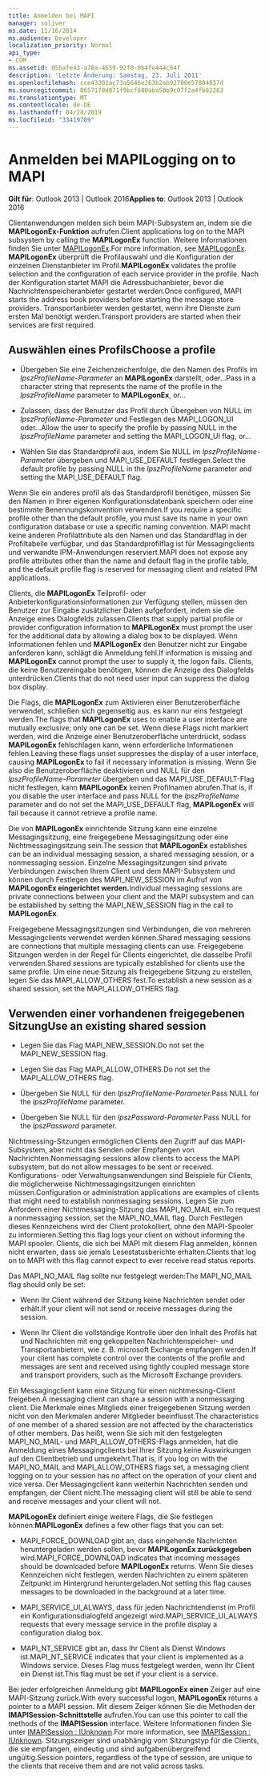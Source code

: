 ```yaml
---
title: Anmelden bei MAPI
manager: soliver
ms.date: 11/16/2014
ms.audience: Developer
localization_priority: Normal
api_type:
- COM
ms.assetid: 05bafe43-a78a-4659-92f0-0b4fe444c64f
description: 'Letzte Änderung: Samstag, 23. Juli 2011'
ms.openlocfilehash: cce43301ac73a5646e263b2ab92700e57804637d
ms.sourcegitcommit: 8657170d071f9bcf680aba50b9c07f2a4fb82283
ms.translationtype: MT
ms.contentlocale: de-DE
ms.lasthandoff: 04/28/2019
ms.locfileid: "33419709"
---
```

# <a name="logging-on-to-mapi"></a><span data-ttu-id="18f46-103">Anmelden bei MAPI</span><span class="sxs-lookup"><span data-stu-id="18f46-103">Logging on to MAPI</span></span>
 
<span data-ttu-id="18f46-104">**Gilt für**: Outlook 2013 | Outlook 2016</span><span class="sxs-lookup"><span data-stu-id="18f46-104">**Applies to**: Outlook 2013 | Outlook 2016</span></span> 
  
<span data-ttu-id="18f46-105">Clientanwendungen melden sich beim MAPI-Subsystem an, indem sie die **MAPILogonEx-Funktion** aufrufen.</span><span class="sxs-lookup"><span data-stu-id="18f46-105">Client applications log on to the MAPI subsystem by calling the **MAPILogonEx** function.</span></span> <span data-ttu-id="18f46-106">Weitere Informationen finden Sie unter [MAPILogonEx](mapilogonex.md).</span><span class="sxs-lookup"><span data-stu-id="18f46-106">For more information, see [MAPILogonEx](mapilogonex.md).</span></span> <span data-ttu-id="18f46-107">**MAPILogonEx** überprüft die Profilauswahl und die Konfiguration der einzelnen Dienstanbieter im Profil.</span><span class="sxs-lookup"><span data-stu-id="18f46-107">**MAPILogonEx** validates the profile selection and the configuration of each service provider in the profile.</span></span> <span data-ttu-id="18f46-108">Nach der Konfiguration startet MAPI die Adressbuchanbieter, bevor die Nachrichtenspeicheranbieter gestartet werden.</span><span class="sxs-lookup"><span data-stu-id="18f46-108">Once configured, MAPI starts the address book providers before starting the message store providers.</span></span> <span data-ttu-id="18f46-109">Transportanbieter werden gestartet, wenn ihre Dienste zum ersten Mal benötigt werden.</span><span class="sxs-lookup"><span data-stu-id="18f46-109">Transport providers are started when their services are first required.</span></span> 
  
## <a name="choose-a-profile"></a><span data-ttu-id="18f46-110">Auswählen eines Profils</span><span class="sxs-lookup"><span data-stu-id="18f46-110">Choose a profile</span></span>
  
- <span data-ttu-id="18f46-111">Übergeben Sie eine Zeichenzeichenfolge, die den Namen des Profils im  _lpszProfileName-Parameter_ an **MAPILogonEx** darstellt, oder...</span><span class="sxs-lookup"><span data-stu-id="18f46-111">Pass in a character string that represents the name of the profile in the  _lpszProfileName_ parameter to **MAPILogonEx**, or...</span></span>
    
- <span data-ttu-id="18f46-112">Zulassen, dass der Benutzer das Profil durch Übergeben von NULL im  _lpszProfileName-Parameter_ und Festlegen des MAPI_LOGON_UI oder...</span><span class="sxs-lookup"><span data-stu-id="18f46-112">Allow the user to specify the profile by passing NULL in the  _lpszProfileName_ parameter and setting the MAPI_LOGON_UI flag, or...</span></span> 

- <span data-ttu-id="18f46-113">Wählen Sie das Standardprofil aus, indem Sie NULL im  _lpszProfileName-Parameter_ übergeben und MAPI_USE_DEFAULT festlegen.</span><span class="sxs-lookup"><span data-stu-id="18f46-113">Select the default profile by passing NULL in the  _lpszProfileName_ parameter and setting the MAPI_USE_DEFAULT flag.</span></span> 
    
<span data-ttu-id="18f46-114">Wenn Sie ein anderes profil als das Standardprofil benötigen, müssen Sie den Namen in Ihrer eigenen Konfigurationsdatenbank speichern oder eine bestimmte Benennungskonvention verwenden.</span><span class="sxs-lookup"><span data-stu-id="18f46-114">If you require a specific profile other than the default profile, you must save its name in your own configuration database or use a specific naming convention.</span></span> <span data-ttu-id="18f46-115">MAPI macht keine anderen Profilattribute als den Namen und das Standardflag in der Profiltabelle verfügbar, und das Standardprofilflag ist für Messagingclients und verwandte IPM-Anwendungen reserviert.</span><span class="sxs-lookup"><span data-stu-id="18f46-115">MAPI does not expose any profile attributes other than the name and default flag in the profile table, and the default profile flag is reserved for messaging client and related IPM applications.</span></span>
  
<span data-ttu-id="18f46-116">Clients, die **MAPILogonEx** Teilprofil- oder Anbieterkonfigurationsinformationen zur Verfügung stellen, müssen den Benutzer zur Eingabe zusätzlicher Daten aufgefordert, indem sie die Anzeige eines Dialogfelds zulassen.</span><span class="sxs-lookup"><span data-stu-id="18f46-116">Clients that supply partial profile or provider configuration information to **MAPILogonEx** must prompt the user for the additional data by allowing a dialog box to be displayed.</span></span> <span data-ttu-id="18f46-117">Wenn Informationen fehlen und **MAPILogonEx** den Benutzer nicht zur Eingabe anforderen kann, schlägt die Anmeldung fehl.</span><span class="sxs-lookup"><span data-stu-id="18f46-117">If information is missing and **MAPILogonEx** cannot prompt the user to supply it, the logon fails.</span></span> <span data-ttu-id="18f46-118">Clients, die keine Benutzereingabe benötigen, können die Anzeige des Dialogfelds unterdrücken.</span><span class="sxs-lookup"><span data-stu-id="18f46-118">Clients that do not need user input can suppress the dialog box display.</span></span> 
  
<span data-ttu-id="18f46-119">Die Flags, die **MAPILogonEx** zum Aktivieren einer Benutzeroberfläche verwendet, schließen sich gegenseitig aus. es kann nur eins festgelegt werden.</span><span class="sxs-lookup"><span data-stu-id="18f46-119">The flags that **MAPILogonEx** uses to enable a user interface are mutually exclusive; only one can be set.</span></span> <span data-ttu-id="18f46-120">Wenn diese Flags nicht markiert werden, wird die Anzeige einer Benutzeroberfläche unterdrückt, sodass **MAPILogonEx** fehlschlagen kann, wenn erforderliche Informationen fehlen.</span><span class="sxs-lookup"><span data-stu-id="18f46-120">Leaving these flags unset suppresses the display of a user interface, causing **MAPILogonEx** to fail if necessary information is missing.</span></span> <span data-ttu-id="18f46-121">Wenn Sie also die Benutzeroberfläche deaktivieren und NULL für den  _lpszProfileName-Parameter_ übergeben und das MAPI_USE_DEFAULT-Flag nicht festlegen, kann **MAPILogonEx** keinen Profilnamen abrufen.</span><span class="sxs-lookup"><span data-stu-id="18f46-121">That is, if you disable the user interface and pass NULL for the  _lpszProfileName_ parameter and do not set the MAPI_USE_DEFAULT flag, **MAPILogonEx** will fail because it cannot retrieve a profile name.</span></span> 
  
<span data-ttu-id="18f46-122">Die von **MAPILogonEx** einrichtende Sitzung kann eine einzelne Messagingsitzung, eine freigegebene Messagingsitzung oder eine Nichtmessagingsitzung sein.</span><span class="sxs-lookup"><span data-stu-id="18f46-122">The session that **MAPILogonEx** establishes can be an individual messaging session, a shared messaging session, or a nonmessaging session.</span></span> <span data-ttu-id="18f46-123">Einzelne Messagingsitzungen sind private Verbindungen zwischen Ihrem Client und dem MAPI-Subsystem und können durch Festlegen des MAPI_NEW_SESSION im Aufruf von **MAPILogonEx eingerichtet werden.**</span><span class="sxs-lookup"><span data-stu-id="18f46-123">Individual messaging sessions are private connections between your client and the MAPI subsystem and can be established by setting the MAPI_NEW_SESSION flag in the call to **MAPILogonEx**.</span></span>
  
<span data-ttu-id="18f46-124">Freigegebene Messagingsitzungen sind Verbindungen, die von mehreren Messagingclients verwendet werden können.</span><span class="sxs-lookup"><span data-stu-id="18f46-124">Shared messaging sessions are connections that multiple messaging clients can use.</span></span> <span data-ttu-id="18f46-125">Freigegebene Sitzungen werden in der Regel für Clients eingerichtet, die dasselbe Profil verwenden.</span><span class="sxs-lookup"><span data-stu-id="18f46-125">Shared sessions are typically established for clients use the same profile.</span></span> <span data-ttu-id="18f46-126">Um eine neue Sitzung als freigegebene Sitzung zu erstellen, legen Sie das MAPI_ALLOW_OTHERS fest.</span><span class="sxs-lookup"><span data-stu-id="18f46-126">To establish a new session as a shared session, set the MAPI_ALLOW_OTHERS flag.</span></span> 
  
## <a name="use-an-existing-shared-session"></a><span data-ttu-id="18f46-127">Verwenden einer vorhandenen freigegebenen Sitzung</span><span class="sxs-lookup"><span data-stu-id="18f46-127">Use an existing shared session</span></span>
  
- <span data-ttu-id="18f46-128">Legen Sie das Flag MAPI_NEW_SESSION.</span><span class="sxs-lookup"><span data-stu-id="18f46-128">Do not set the MAPI_NEW_SESSION flag.</span></span>
    
- <span data-ttu-id="18f46-129">Legen Sie das Flag MAPI_ALLOW_OTHERS.</span><span class="sxs-lookup"><span data-stu-id="18f46-129">Do not set the MAPI_ALLOW_OTHERS flag.</span></span>
    
- <span data-ttu-id="18f46-130">Übergeben Sie NULL für den _lpszProfileName-Parameter._</span><span class="sxs-lookup"><span data-stu-id="18f46-130">Pass NULL for the  _lpszProfileName_ parameter.</span></span> 
    
- <span data-ttu-id="18f46-131">Übergeben Sie NULL für den _lpszPassword-Parameter._</span><span class="sxs-lookup"><span data-stu-id="18f46-131">Pass NULL for the  _lpszPassword_ parameter.</span></span> 
    
<span data-ttu-id="18f46-132">Nichtmessing-Sitzungen ermöglichen Clients den Zugriff auf das MAPI-Subsystem, aber nicht das Senden oder Empfangen von Nachrichten.</span><span class="sxs-lookup"><span data-stu-id="18f46-132">Nonmessaging sessions allow clients to access the MAPI subsystem, but do not allow messages to be sent or received.</span></span> <span data-ttu-id="18f46-133">Konfigurations- oder Verwaltungsanwendungen sind Beispiele für Clients, die möglicherweise Nichtmessagingsitzungen einrichten müssen.</span><span class="sxs-lookup"><span data-stu-id="18f46-133">Configuration or administration applications are examples of clients that might need to establish nonmessaging sessions.</span></span> <span data-ttu-id="18f46-134">Legen Sie zum Anfordern einer Nichtmessaging-Sitzung das MAPI_NO_MAIL ein.</span><span class="sxs-lookup"><span data-stu-id="18f46-134">To request a nonmessaging session, set the MAPI_NO_MAIL flag.</span></span> <span data-ttu-id="18f46-135">Durch Festlegen dieses Kennzeichens wird der Client protokolliert, ohne den MAPI-Spooler zu informieren.</span><span class="sxs-lookup"><span data-stu-id="18f46-135">Setting this flag logs your client on without informing the MAPI spooler.</span></span> <span data-ttu-id="18f46-136">Clients, die sich bei MAPI mit diesem Flag anmelden, können nicht erwarten, dass sie jemals Lesestatusberichte erhalten.</span><span class="sxs-lookup"><span data-stu-id="18f46-136">Clients that log on to MAPI with this flag cannot expect to ever receive read status reports.</span></span>
  
<span data-ttu-id="18f46-137">Das MAPI_NO_MAIL flag sollte nur festgelegt werden:</span><span class="sxs-lookup"><span data-stu-id="18f46-137">The MAPI_NO_MAIL flag should only be set:</span></span>
  
- <span data-ttu-id="18f46-138">Wenn Ihr Client während der Sitzung keine Nachrichten sendet oder erhält.</span><span class="sxs-lookup"><span data-stu-id="18f46-138">If your client will not send or receive messages during the session.</span></span>
    
- <span data-ttu-id="18f46-139">Wenn Ihr Client die vollständige Kontrolle über den Inhalt des Profils hat und Nachrichten mit eng gekoppelten Nachrichtenspeicher- und Transportanbietern, wie z. B. microsoft Exchange empfangen werden.</span><span class="sxs-lookup"><span data-stu-id="18f46-139">If your client has complete control over the contents of the profile and messages are sent and received using tightly coupled message store and transport providers, such as the Microsoft Exchange providers.</span></span>
    
<span data-ttu-id="18f46-140">Ein Messagingclient kann eine Sitzung für einen nichtmessing-Client freigeben.</span><span class="sxs-lookup"><span data-stu-id="18f46-140">A messaging client can share a session with a nonmessaging client.</span></span> <span data-ttu-id="18f46-141">Die Merkmale eines Mitglieds einer freigegebenen Sitzung werden nicht von den Merkmalen anderer Mitglieder beeinflusst.</span><span class="sxs-lookup"><span data-stu-id="18f46-141">The characteristics of one member of a shared session are not affected by the characteristics of other members.</span></span> <span data-ttu-id="18f46-142">Das heißt, wenn Sie sich mit den festgelegten MAPI_NO_MAIL- und MAPI_ALLOW_OTHERS-Flags anmelden, hat die Anmeldung eines Messagingclients bei Ihrer Sitzung keine Auswirkungen auf den Clientbetrieb und umgekehrt.</span><span class="sxs-lookup"><span data-stu-id="18f46-142">That is, if you log on with the MAPI_NO_MAIL and MAPI_ALLOW_OTHERS flags set, a messaging client logging on to your session has no affect on the operation of your client and vice versa.</span></span> <span data-ttu-id="18f46-143">Der Messagingclient kann weiterhin Nachrichten senden und empfangen, der Client nicht.</span><span class="sxs-lookup"><span data-stu-id="18f46-143">The messaging client will still be able to send and receive messages and your client will not.</span></span>
  
<span data-ttu-id="18f46-144">**MAPILogonEx** definiert einige weitere Flags, die Sie festlegen können:</span><span class="sxs-lookup"><span data-stu-id="18f46-144">**MAPILogonEx** defines a few other flags that you can set:</span></span> 
  
- <span data-ttu-id="18f46-145">MAPI_FORCE_DOWNLOAD gibt an, dass eingehende Nachrichten heruntergeladen werden sollen, bevor **MAPILogonEx zurückgegeben** wird.</span><span class="sxs-lookup"><span data-stu-id="18f46-145">MAPI_FORCE_DOWNLOAD indicates that incoming messages should be downloaded before **MAPILogonEx** returns.</span></span> <span data-ttu-id="18f46-146">Wenn Sie dieses Kennzeichen nicht festlegen, werden Nachrichten zu einem späteren Zeitpunkt im Hintergrund heruntergeladen.</span><span class="sxs-lookup"><span data-stu-id="18f46-146">Not setting this flag causes messages to be downloaded in the background at a later time.</span></span> 
    
- <span data-ttu-id="18f46-147">MAPI_SERVICE_UI_ALWAYS, dass für jeden Nachrichtendienst im Profil ein Konfigurationsdialogfeld angezeigt wird.</span><span class="sxs-lookup"><span data-stu-id="18f46-147">MAPI_SERVICE_UI_ALWAYS requests that every message service in the profile display a configuration dialog box.</span></span>
    
- <span data-ttu-id="18f46-148">MAPI_NT_SERVICE gibt an, dass Ihr Client als Dienst Windows ist.</span><span class="sxs-lookup"><span data-stu-id="18f46-148">MAPI_NT_SERVICE indicates that your client is implemented as a Windows service.</span></span> <span data-ttu-id="18f46-149">Dieses Flag muss festgelegt werden, wenn Ihr Client ein Dienst ist.</span><span class="sxs-lookup"><span data-stu-id="18f46-149">This flag must be set if your client is a service.</span></span>
    
<span data-ttu-id="18f46-150">Bei jeder erfolgreichen Anmeldung gibt **MAPILogonEx einen** Zeiger auf eine MAPI-Sitzung zurück.</span><span class="sxs-lookup"><span data-stu-id="18f46-150">With every successful logon, **MAPILogonEx** returns a pointer to a MAPI session.</span></span> <span data-ttu-id="18f46-151">Mit diesem Zeiger können Sie die Methoden der **IMAPISession-Schnittstelle** aufrufen.</span><span class="sxs-lookup"><span data-stu-id="18f46-151">You can use this pointer to call the methods of the **IMAPISession** interface.</span></span> <span data-ttu-id="18f46-152">Weitere Informationen finden Sie unter [IMAPISession : IUnknown](imapisessioniunknown.md).</span><span class="sxs-lookup"><span data-stu-id="18f46-152">For more information, see [IMAPISession : IUnknown](imapisessioniunknown.md).</span></span> <span data-ttu-id="18f46-153">Sitzungszeiger sind unabhängig vom Sitzungstyp für die Clients, die sie empfangen, eindeutig und sind aufgabenübergreifend ungültig.</span><span class="sxs-lookup"><span data-stu-id="18f46-153">Session pointers, regardless of the type of session, are unique to the clients that receive them and are not valid across tasks.</span></span>
  

